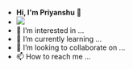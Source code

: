 - **Hi, I'm Priyanshu** :wave:
- ![](https://c.tenor.com/PXZw5pZ-Hz4AAAAC/panic-attack-gendry.gif)
- 👀 I’m interested in ...
- 🌱 I’m currently learning ...
- 💞️ I’m looking to collaborate on ...
- 📫 How to reach me ...

<!---
gitnoober/gitnoober is a ✨ special ✨ repository because its `README.md` (this file) appears on your GitHub profile.
You can click the Preview link to take a look at your changes.
--->
